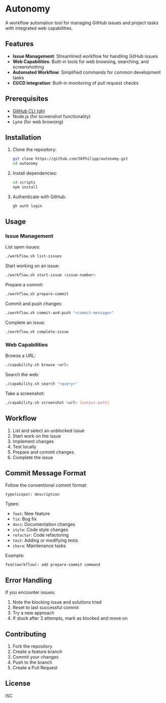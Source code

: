 # Autonomy

A workflow automation tool for managing GitHub issues and project tasks with integrated web capabilities.

## Features

- **Issue Management**: Streamlined workflow for handling GitHub issues
- **Web Capabilities**: Built-in tools for web browsing, searching, and screenshotting
- **Automated Workflow**: Simplified commands for common development tasks
- **CI/CD Integration**: Built-in monitoring of pull request checks

## Prerequisites

- [GitHub CLI (gh)](https://cli.github.com/manual/installation)
- Node.js (for screenshot functionality)
- Lynx (for web browsing)

## Installation

1. Clone the repository:
   ```bash
   git clone https://github.com/SkPhilipp/autonomy.git
   cd autonomy
   ```

2. Install dependencies:
   ```bash
   cd scripts
   npm install
   ```

3. Authenticate with GitHub:
   ```bash
   gh auth login
   ```

## Usage

### Issue Management

List open issues:
```bash
./workflow.sh list-issues
```

Start working on an issue:
```bash
./workflow.sh start-issue <issue-number>
```

Prepare a commit:
```bash
./workflow.sh prepare-commit
```

Commit and push changes:
```bash
./workflow.sh commit-and-push "<commit-message>"
```

Complete an issue:
```bash
./workflow.sh complete-issue
```

### Web Capabilities

Browse a URL:
```bash
./capability.sh browse <url>
```

Search the web:
```bash
./capability.sh search "<query>"
```

Take a screenshot:
```bash
./capability.sh screenshot <url> [output-path]
```

## Workflow

1. List and select an unblocked issue
2. Start work on the issue
3. Implement changes
4. Test locally
5. Prepare and commit changes
6. Complete the issue

## Commit Message Format

Follow the conventional commit format:
```
type(scope): description
```

Types:
- `feat`: New feature
- `fix`: Bug fix
- `docs`: Documentation changes
- `style`: Code style changes
- `refactor`: Code refactoring
- `test`: Adding or modifying tests
- `chore`: Maintenance tasks

Example:
```
feat(workflow): add prepare-commit command
```

## Error Handling

If you encounter issues:
1. Note the blocking issue and solutions tried
2. Reset to last successful commit
3. Try a new approach
4. If stuck after 3 attempts, mark as blocked and move on

## Contributing

1. Fork the repository
2. Create a feature branch
3. Commit your changes
4. Push to the branch
5. Create a Pull Request

## License

ISC 
